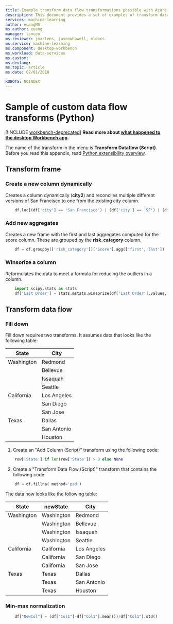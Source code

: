 ```yaml
---
title: Example transform data flow transformations possible with Azure Machine Learning Data Preparation  | Microsoft Docs
description: This document provides a set of examples of transform data flow transforms possible with Azure Machine Learning data preparation
services: machine-learning
author: euangMS
ms.author: euang
manager: lanceo
ms.reviewer: jmartens, jasonwhowell, mldocs
ms.service: machine-learning
ms.component: desktop-workbench
ms.workload: data-services
ms.custom: 
ms.devlang: 
ms.topic: article 
ms.date: 02/01/2018

ROBOTS: NOINDEX
---
```


# Sample of custom data flow transforms (Python) 

[!INCLUDE [workbench-deprecated](../../../includes/aml-deprecating-preview-2017.md)] **Read more about [what happened to the desktop Workbench app](../service/what-happened-to-workbench.md).**


The name of the transform in the menu is **Transform Dataflow (Script)**. Before you read this appendix, read [Python extensibility overview](data-prep-python-extensibility-overview.md).

## Transform frame
### Create a new column dynamically 
Creates a column dynamically (**city2**) and reconciles multiple different versions of San Francisco to one from the existing city column.
```python
    df.loc[(df['city'] == 'San Francisco') | (df['city'] == 'SF') | (df['city'] == 'S.F.') | (df['city'] == 'SAN FRANCISCO'), 'city2'] = 'San Francisco'
```

### Add new aggregates
Creates a new frame with the first and last aggregates computed for the score column. These are grouped by the **risk_category** column.
```python
    df = df.groupby(['risk_category'])['Score'].agg(['first','last'])
```
### Winsorize a column 
Reformulates the data to meet a formula for reducing the outliers in a column.
```python
    import scipy.stats as stats
    df['Last Order'] = stats.mstats.winsorize(df['Last Order'].values, limits=0.4)
```

## Transform data flow
### Fill down 

Fill down requires two transforms. It assumes data that looks like the following table:

|State         |City       |
|--------------|-----------|
|Washington    |Redmond    |
|              |Bellevue   |
|              |Issaquah   |
|              |Seattle    |
|California    |Los Angeles|
|              |San Diego  |
|              |San Jose   |
|Texas         |Dallas     |
|              |San Antonio|
|              |Houston    |

1. Create an "Add Column (Script)" transform using the following code:
```python
    row['State'] if len(row['State']) > 0 else None
```

2. Create a "Transform Data Flow (Script)" transform that contains the following code:
```python
    df = df.fillna( method='pad')
```

The data now looks like the following table:

|State         |newState         |City       |
|--------------|--------------|-----------|
|Washington    |Washington    |Redmond    |
|              |Washington    |Bellevue   |
|              |Washington    |Issaquah   |
|              |Washington    |Seattle    |
|California    |California    |Los Angeles|
|              |California    |San Diego  |
|              |California    |San Jose   |
|Texas         |Texas         |Dallas     |
|              |Texas         |San Antonio|
|              |Texas         |Houston    |


### Min-max normalization
```python
    df["NewCol"] = (df["Col1"]-df["Col1"].mean())/df["Col1"].std()
```